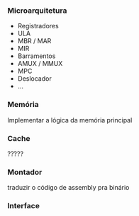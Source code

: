 
### Microarquitetura
- Registradores
- ULA
- MBR / MAR
- MIR
- Barramentos
- AMUX / MMUX
- MPC
- Deslocador
- ...
### Memória
Implementar a lógica da memória principal
### Cache
?????
### Montador
traduzir o código de assembly pra binário

### Interface
